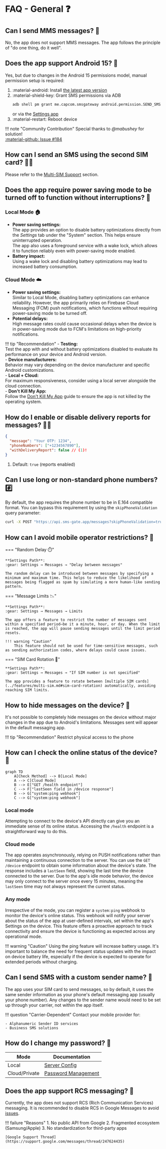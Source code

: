 # FAQ - General ❓

## Can I send MMS messages? 📸

No, the app does not support MMS messages. The app follows the principle of "do one thing, do it well".

## Does the app support Android 15? 🤖

Yes, but due to changes in the Android 15 permissions model, manual permission setup is required:

1. :material-android: Install [the latest app version](https://github.com/capcom6/android-sms-gateway/releases/latest)
2. :material-shield-key: Grant SMS permissions via ADB
    ```bash
    adb shell pm grant me.capcom.smsgateway android.permission.SEND_SMS
    ```
    or via the [Settings app](./errors.md#does-not-have-androidpermissionsend_sms)
3. :material-restart: Reboot device

!!! note "Community Contribution"
    Special thanks to *@mabushey* for solution!  
    [:material-github: Issue #184](https://github.com/capcom6/android-sms-gateway/issues/184)

## How can I send an SMS using the second SIM card? 📱📱

Please refer to the [Multi-SIM Support](../features/multi-sim.md) section.

## Does the app require power saving mode to be turned off to function without interruptions? 🔋

### Local Mode 🏠

- **Power saving settings:**  
  The app provides an option to disable battery optimizations directly from the *Settings* tab under the "System" section. This helps ensure uninterrupted operation.  
  The app also uses a foreground service with a wake lock, which allows it to function reliably even with power-saving mode enabled.  
- **Battery impact:**  
  Using a wake lock and disabling battery optimizations may lead to increased battery consumption.

### Cloud Mode ☁️

- **Power saving settings:**  
  Similar to Local Mode, disabling battery optimizations can enhance reliability. However, the app primarily relies on Firebase Cloud Messaging (FCM) push notifications, which functions without requiring power-saving mode to be turned off.  
- **Potential delays:**  
  High message rates could cause occasional delays when the device is in power-saving mode due to FCM's limitations on high-priority notifications.

!!! tip "Recommendation"
    - **Testing:**  
      Test the app with and without battery optimizations disabled to evaluate its performance on your device and Android version.  
    - **Device manufacturers:**  
      Behavior may vary depending on the device manufacturer and specific Android customizations.  
    - **Local + Cloud:**  
      For maximum responsiveness, consider using a local server alongside the cloud connection.  
    - **Don't Kill My App:**  
      Follow the [Don't Kill My App](https://dontkillmyapp.com) guide to ensure the app is not killed by the operating system.

## How do I enable or disable delivery reports for messages? 📨✅

```json title="Disable Delivery Reports"
{
  "message": "Your OTP: 1234",
  "phoneNumbers": ["+1234567890"],
  "withDeliveryReport": false // (1)!
}
```

1. Default: `true` (reports enabled)

## Can I use long or non-standard phone numbers? #️⃣

By default, the app requires the phone number to be in E.164 compatible format. You can bypass this requirement by using the `skipPhoneValidation` query parameter:

```bash
curl -X POST "https://api.sms-gate.app/messages?skipPhoneValidation=true"
```

## How can I avoid mobile operator restrictions? 🚫

=== "Random Delay ⏱️"

    **Settings Path**:  
    :gear: Settings → Messages → "Delay between messages"

    The random delay can be introduced between messages by specifying a minimum and maximum time. This helps to reduce the likelihood of messages being flagged as spam by simulating a more human-like sending pattern.

=== "Message Limits 📉"

    **Settings Path**:  
    :gear: Settings → Messages → Limits

    The app offers a feature to restrict the number of messages sent within a specified period—be it a minute, hour, or day. When the limit is reached, the app will pause sending messages until the limit period resets.

    !!! warning "Caution"
        This feature should not be used for time-sensitive messages, such as sending authorization codes, where delays could cause issues.

=== "SIM Card Rotation 🔄"

    **Settings Path**:  
    :gear: Settings → Messages → "If SIM number is not specified"

    The app provides a feature to rotate between [multiple SIM cards](../features/multi-sim.md#sim-card-rotation) automatically, avoiding reaching SIM limits.


## How to hide messages on the device? 🙈

It's not possible to completely hide messages on the device without major changes in the app due to Android's limitations. Messages sent will appear in the default messaging app.

!!! tip "Recommendation"
    Restrict physical access to the phone

## How can I check the online status of the device? 📶

```mermaid
graph TD
    A[Check Method] --> B[Local Mode]
    A --> C[Cloud Mode]
    B --> E["GET /health endpoint"]
    C --> F["lastSeen field in /device response"]
    B --> G["system:ping webhook"]
    C --> G["system:ping webhook"]
```

### Local mode

Attempting to connect to the device's API directly can give you an immediate sense of its online status. Accessing the `/health` endpoint is a straightforward way to do this.

### Cloud mode

The app operates asynchronously, relying on PUSH notifications rather than maintaining a continuous connection to the server. You can use the `GET /device` endpoint to obtain some information about the device's state. The response includes a `lastSeen` field, showing the last time the device connected to the server. Due to the app's idle mode behavior, the device may only connect to the server once every 15 minutes, meaning the `lastSeen` time may not always represent the current status.

### Any mode

Irrespective of the mode, you can register a `system:ping` webhook to monitor the device's online status. This webhook will notify your server about the status of the app at user-defined intervals, set within the app's Settings on the device. This feature offers a proactive approach to track connectivity and ensure the device is functioning as expected across any operational mode.

!!! warning "Caution"
    Using the ping feature will increase battery usage. It's important to balance the need for frequent status updates with the impact on device battery life, especially if the device is expected to operate for extended periods without charging.

## Can I send SMS with a custom sender name? 📛

The app uses your SIM card to send messages, so by default, it uses the same sender information as your phone's default messaging app (usually your phone number). Any changes to the sender name would need to be set up through your carrier, not within the app itself.

!!! question "Carrier-Dependent"
    Contact your mobile provider for:

    - Alphanumeric Sender ID services
    - Business SMS solutions  

## How do I change my password? 🔑

| Mode          | Documentation                                                                        |
| ------------- | ------------------------------------------------------------------------------------ |
| Local         | [Server Config](../getting-started/local-server.md#server-configuration)             |
| Cloud/Private | [Password Management](../getting-started/public-cloud-server.md#password-management) |

## Does the app support RCS messaging? 💬

Currently, the app does not support RCS (Rich Communication Services) messaging. It is recommended to disable RCS in Google Messages to avoid [issues](./webhooks.md#the-smsreceived-webhook-is-not-triggering-material-message-question).

!!! failure "Reasons"
    1. No public API from Google
    2. Fragmented ecosystem (Samsung/Apple)
    3. No standardization for third-party apps
    
    [Google Support Thread](https://support.google.com/messages/thread/247624435)

